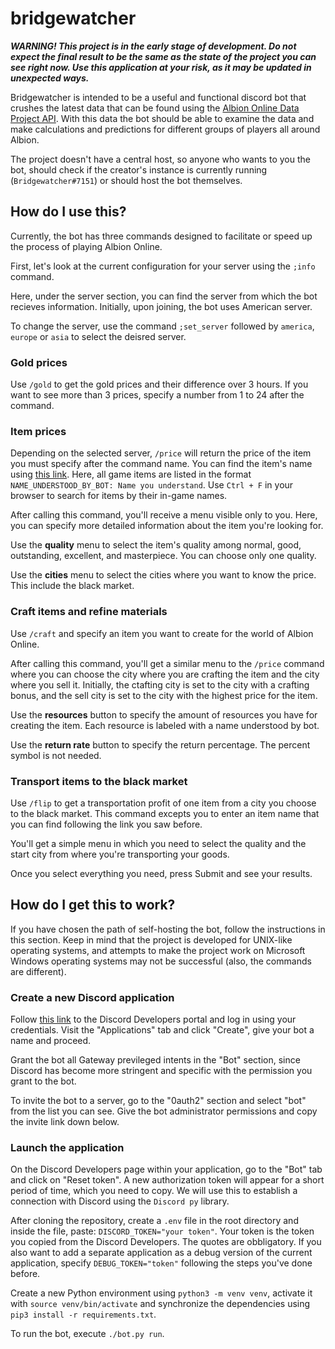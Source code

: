 # bridgewatcher

***WARNING! This project is in the early stage of development. Do not expect the final result to be the same as the state of the project you can see right now. Use this application at your risk, as it may be updated in unexpected ways.***

Bridgewatcher is intended to be a useful and functional discord bot that crushes the latest data that can be found using the [Albion Online Data Project API](https://www.albion-online-data.com/). With this data the bot should be able to examine the data and make calculations and predictions for different groups of players all around Albion.

The project doesn't have a central host, so anyone who wants to you the bot, should check if the creator's instance is currently running (`Bridgewatcher#7151`) or should host the bot themselves.


## How do I use this?
Currently, the bot has three commands designed to facilitate or speed up the process of playing Albion Online.

First, let's look at the current configuration for your server using the `;info` command.

Here, under the server section, you can find the server from which the bot recieves information. Initially, upon joining, the bot uses American server.

To change the server, use the command `;set_server` followed by `america`, `europe` or `asia` to select the deisred server.

### Gold prices
Use `/gold` to get the gold prices and their difference over 3 hours. If you want to see more than 3 prices, specify a number from 1 to 24 after the command.

### Item prices
Depending on the selected server, `/price` will return the price of the item you must specify after the command name. You can find the item's name using [this link](https://github.com/ao-data/ao-bin-dumps/blob/master/formatted/items.txt). Here, all game items are listed in the format `NAME_UNDERSTOOD_BY_BOT: Name you understand`. Use `Ctrl + F` in your browser to search for items by their in-game names.

After calling this command, you'll receive a menu visible only to you. Here, you can specify more detailed information about the item you're looking for.

Use the **quality** menu to select the item's quality among normal, good, outstanding, excellent, and masterpiece. You can choose only one quality.

Use the **cities** menu to select the cities where you want to know the price. This include the black market.

### Craft items and refine materials
Use `/craft` and specify an item you want to create for the world of Albion Online.

After calling this command, you'll get a similar menu to the `/price` command where you can choose the city where you are crafting the item and the city where you sell it. Initially, the ctafting city is set to the city with a crafting bonus, and the sell city is set to the city with the highest price for the item.

Use the **resources** button to specify the amount of resources you have for creating the item. Each resource is labeled with a name understood by bot.

Use the **return rate** button to specify the return percentage. The percent symbol is not needed.

### Transport items to the black market
Use `/flip` to get a transportation profit of one item from a city you choose to the black market. This command excepts you to enter an item name that you can find following the link you saw before.

You'll get a simple menu in which you need to select the quality and the start city from where you're transporting your goods.

Once you select everything you need, press Submit and see your results.

## How do I get this to work?
If you have chosen the path of self-hosting the bot, follow the instructions in this section. Keep in mind that the project is developed for UNIX-like operating systems, and attempts to make the project work on Microsoft Windows operating systems may not be successful (also, the commands are different).

### Create a new Discord application
Follow [this link](https://discord.com/developers/applications) to the Discord Developers portal and log in using your credentials. Visit the "Applications" tab and click "Create", give your bot a name and proceed.

Grant the bot all Gateway previleged intents in the "Bot" section, since Discord has become more stringent and specific with the permission you grant to the bot.

To invite the bot to a server, go to the "0auth2" section and select "bot" from the list you can see. Give the bot administrator permissions and copy the invite link down below.

### Launch the application
On the Discord Developers page within your application, go to the "Bot" tab and click on "Reset token". A new authorization token will appear for a short period of time, which you need to copy. We will use this to establish a connection with Discord using the `Discord py` library.

After cloning the repository, create a `.env` file in the root directory and inside the file, paste: `DISCORD_TOKEN="your token"`. Your token is the token you copied from the Discord Developers. The quotes are obbligatory. If you also want to add a separate application as a debug version of the current application, specify `DEBUG_TOKEN="token"` following the steps you've done before.

Create a new Python environment using `python3 -m venv venv`, activate it with `source venv/bin/activate` and synchronize the dependencies using `pip3 install -r requirements.txt`.

To run the bot, execute `./bot.py run`.
